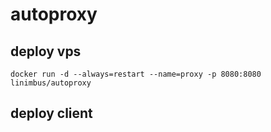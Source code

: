 # autoproxy

## deploy vps

```
docker run -d --always=restart --name=proxy -p 8080:8080 linimbus/autoproxy
```

## deploy client
